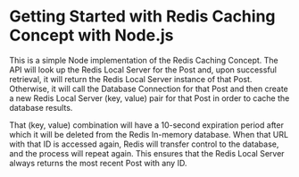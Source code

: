 # Getting Started with Redis Caching Concept with Node.js

This is a simple Node implementation of the Redis Caching Concept. The API will look up the Redis Local Server for the Post and, upon successful retrieval, it will return the Redis Local Server instance of that Post. Otherwise, it will call the Database Connection for that Post and then create a new Redis Local Server (key, value) pair for that Post in order to cache the database results.

That (key, value) combination will have a 10-second expiration period after which it will be deleted from the Redis In-memory database. When that URL with that ID is accessed again, Redis will transfer control to the database, and the process will repeat again. This ensures that the Redis Local Server always returns the most recent Post with any ID.
